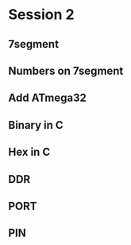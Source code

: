 # Session 2

## 7segment

## Numbers on 7segment

## Add ATmega32

## Binary in C

## Hex in C

## DDR

## PORT

## PIN
